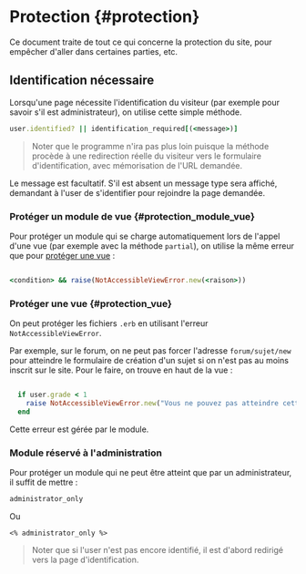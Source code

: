 # Protection {#protection}

Ce document traite de tout ce qui concerne la protection du site, pour empêcher d'aller dans certaines parties, etc.

## Identification nécessaire

Lorsqu'une page nécessite l'identification du visiteur (par exemple pour savoir s'il est administrateur), on utilise cette simple méthode.

```ruby
user.identified? || identification_required[(<message>)]
```

> Noter que le programme n'ira pas plus loin puisque la méthode procède à une redirection réelle du visiteur vers le formulaire d'identification, avec mémorisation de l'URL demandée.

Le message est facultatif. S'il est absent un message type sera affiché, demandant à l'user de s'identifier pour rejoindre la page demandée.

### Protéger un module de vue {#protection_module_vue}

Pour protéger un module qui se charge automatiquement lors de l'appel d'une vue (par exemple avec la méthode `partial`), on utilise la même erreur que pour [protéger une vue](#protection_vue) :

```ruby

<condition> && raise(NotAccessibleViewError.new(<raison>))


```

### Protéger une vue {#protection_vue}

On peut protéger les fichiers `.erb` en utilisant l'erreur `NotAccessibleViewError`.

Par exemple, sur le forum, on ne peut pas forcer l'adresse `forum/sujet/new` pour atteindre le formulaire de création d'un sujet si on n'est pas au moins inscrit sur le site. Pour le faire, on trouve en haut de la vue :

```ruby

  if user.grade < 1
    raise NotAccessibleViewError.new("Vous ne pouvez pas atteindre cette vue.")
  end

```

Cette erreur est gérée par le module.

### Module réservé à l'administration

Pour protéger un module qui ne peut être atteint que par un administrateur, il suffit de mettre :

```ruby
administrator_only
```

Ou

```erb
<% administrator_only %>
```

> Noter que si l'user n'est pas encore identifié, il est d'abord redirigé vers la page d'identification.
